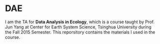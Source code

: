 # DAE
I am the TA for **Data Analysis in Ecology**, which is a course taught by Prof. Jun Yang at Center for Earth System Science, Tsinghua University during the Fall 2015 Semester. This reporsitory contains the materials I used in the course.
